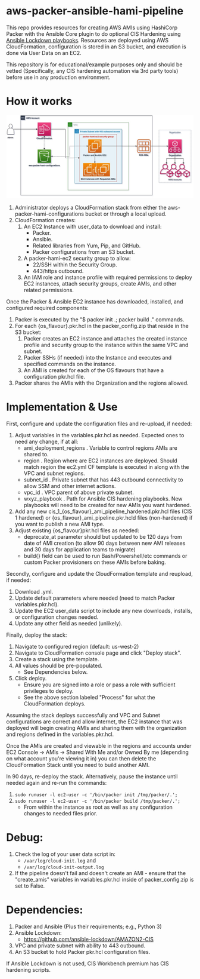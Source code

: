 # aws-packer-ansible-hami-pipeline
This repo provides resources for creating AWS AMIs using HashiCorp Packer with the Ansible Core plugin to do optional CIS Hardening using [Ansible Lockdown playbooks](https://github.com/ansible-lockdown/). Resources are deployed using AWS CloudFormation, configuration is stored in an S3 bucket, and execution is done via User Data on an EC2.


This repository is for educational/example purposes only and should be vetted (Specifically, any CIS hardening automation via 3rd party tools) before use in any production environment. 

# How it works

![packer-hami-ec2.jpg](architecture/packer-hami-ec2.jpg)

1. Administrator deploys a CloudFormation stack from either the aws-packer-hami-configurations bucket or through a local upload.
2. CloudFormation creates:  
    1. An EC2 Instance with user_data to download and install:  
        * Packer.  
        * Ansible.
        * Related libraries from Yum, Pip, and GitHub.
        * Packer configurations from an S3 bucket.  
    2. A packer-hami-ec2 security group to allow:
        * 22/SSH within the Security Group.
        * 443/https outbound.
    3. An IAM role and instance profile with required permissions to deploy EC2 instances, attach security groups, create AMIs, and other related permissions.

Once the Packer & Ansible EC2 instance has downloaded, installed, and configured required components:
1. Packer is executed by the "$ packer init .; packer build ." commands.
2. For each {os_flavour}.pkr.hcl in the packer_config.zip  that reside in the S3 bucket:
    1. Packer creates an EC2 instance and attaches the created instance profile and security group to the instance within the same VPC and subnet.
    2. Packer SSHs (if needed) into the Instance and executes and specified commands on the instance.
    3. An AMI is created for each of the OS flavours that have a configuration pkr.hcl file.
3. Packer shares the AMIs with the Organization and the regions allowed.



# Implementation & Use
First, configure and update the configuration files and re-upload, if needed:
1. Adjust variables in the variables.pkr.hcl as needed. Expected ones to need any change, if at all:
    * ami_deployment_regions . Variable to control regions AMIs are shared to.
    * region . Region where are EC2 instances are deployed. Should match region the ec2.yml  CF template is executed in along with the VPC and subnet regions.
    * subnet_id . Private subnet that has 443 outbound connectivity to allow SSM and other internet actions.
    * vpc_id . VPC parent of above private subnet.
    * wxyz_playbook . Path for Ansible CIS hardening playbooks. New playbooks will need to be created for new AMIs you want hardened.
2. Add any new cis_1_{os_flavour}_ami_pipeline_hardened.pkr.hcl files (CIS 1 hardened) or {os_flavour}_ami_pipeline.pkr.hcld files (non-hardened) if you want to publish a new AMI type.
3. Adjust existing {os_flavour}pkr.hcl files as needed:
    * deprecate_at parameter should but updated to be 120 days from date of AMI creation (to allow 90 days between new AMI releases and 30 days for application teams to migrate)
    * build{} field can be used to run Bash/Powershell/etc commands or custom Packer provisioners on these AMIs before baking.
 
Secondly, configure and update the CloudFormation template and reupload, if needed:
1. Download .yml.
2. Update default parameters where needed (need to match Packer variables.pkr.hcl).
3. Update the EC2 user_data script to include any new downloads, installs, or configuration changes needed.
4. Update any other field as needed (unlikely).
 
Finally, deploy the stack:
1. Navigate to configured region (default: us-west-2)
2. Navigate to CloudFormation console page and click "Deploy stack".
3. Create a stack using the template.
4. All values should be pre-populated. 
    * See Dependencies below.
5. Click deploy.
    * Ensure you are signed into a role or pass a role with sufficient privileges to deploy.
    * See the above section labeled "Process" for what the CloudFormation deploys.
 
Assuming the stack deploys successfully and VPC and Subnet configurations are correct and allow internet, the EC2 instance that was deployed will begin creating AMIs and sharing them with the organization and regions defined in the variables.pkr.hcl.
 
Once the AMIs are created and viewable in the regions and accounts under EC2 Console → AMIs → Shared With Me and/or Owned By me (depending on what account you're viewing it in) you can then delete the CloudFormation Stack until you need to build another AMI.
 
In 90 days, re-deploy the stack. Alternatively, pause the instance until needed again and re-run the commands:
1. `sudo runuser -l ec2-user -c '/bin/packer init /tmp/packer/.'; `       
2.  `sudo runuser -l ec2-user -c '/bin/packer build /tmp/packer/.';` 
    * From within the instance as root as well as any configuration changes to needed files prior.

# Debug:
1. Check the log of your user data script in:
    * `/var/log/cloud-init.log` and
    * `/var/log/cloud-init-output.log`
2. If the pipeline doesn't fail and doesn't create an AMI - ensure that the "create_amis" variables in variables.pkr.hcl inside of packer_config.zip is set to False.

# Dependencies:
1. Packer and Ansible (Plus their requirements; e.g., Python 3)
2. Ansible Lockdown:
    * https://github.com/ansible-lockdown/AMAZON2-CIS
3. VPC and private subnet with ability to 443 outbound.
4. An S3 bucket to hold Packer pkr.hcl configuration files.

If Ansible Lockdown is not used, CIS Workbench premium has CIS hardening scripts.